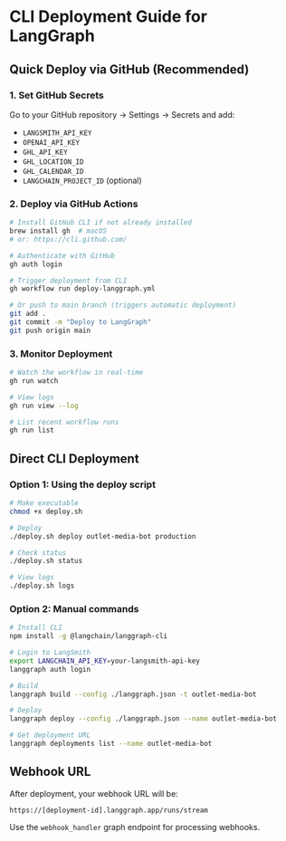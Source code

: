 # CLI Deployment Guide for LangGraph

## Quick Deploy via GitHub (Recommended)

### 1. Set GitHub Secrets
Go to your GitHub repository → Settings → Secrets and add:
- `LANGSMITH_API_KEY`
- `OPENAI_API_KEY`
- `GHL_API_KEY`
- `GHL_LOCATION_ID`
- `GHL_CALENDAR_ID`
- `LANGCHAIN_PROJECT_ID` (optional)

### 2. Deploy via GitHub Actions

```bash
# Install GitHub CLI if not already installed
brew install gh  # macOS
# or: https://cli.github.com/

# Authenticate with GitHub
gh auth login

# Trigger deployment from CLI
gh workflow run deploy-langgraph.yml

# Or push to main branch (triggers automatic deployment)
git add .
git commit -m "Deploy to LangGraph"
git push origin main
```

### 3. Monitor Deployment

```bash
# Watch the workflow in real-time
gh run watch

# View logs
gh run view --log

# List recent workflow runs
gh run list
```

## Direct CLI Deployment

### Option 1: Using the deploy script

```bash
# Make executable
chmod +x deploy.sh

# Deploy
./deploy.sh deploy outlet-media-bot production

# Check status
./deploy.sh status

# View logs
./deploy.sh logs
```

### Option 2: Manual commands

```bash
# Install CLI
npm install -g @langchain/langgraph-cli

# Login to LangSmith
export LANGCHAIN_API_KEY=your-langsmith-api-key
langgraph auth login

# Build
langgraph build --config ./langgraph.json -t outlet-media-bot

# Deploy
langgraph deploy --config ./langgraph.json --name outlet-media-bot

# Get deployment URL
langgraph deployments list --name outlet-media-bot
```

## Webhook URL
After deployment, your webhook URL will be:
```
https://[deployment-id].langgraph.app/runs/stream
```

Use the `webhook_handler` graph endpoint for processing webhooks.